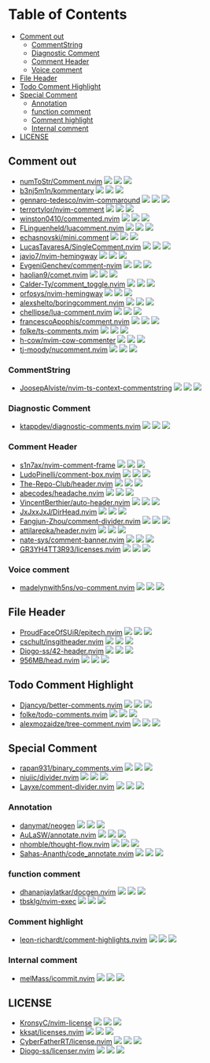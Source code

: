 # Table of Contents

<!-- toc -->

- [Comment out](#comment-out)
  * [CommentString](#commentstring)
  * [Diagnostic Comment](#diagnostic-comment)
  * [Comment Header](#comment-header)
  * [Voice comment](#voice-comment)
- [File Header](#file-header)
- [Todo Comment Highlight](#todo-comment-highlight)
- [Special Comment](#special-comment)
  * [Annotation](#annotation)
  * [function comment](#function-comment)
  * [Comment highlight](#comment-highlight)
  * [Internal comment](#internal-comment)
- [LICENSE](#license)

<!-- tocstop -->

## Comment out

- [numToStr/Comment.nvim](https://github.com/numToStr/Comment.nvim) ![](https://img.shields.io/github/stars/numToStr/Comment.nvim) ![](https://img.shields.io/github/last-commit/numToStr/Comment.nvim) ![](https://img.shields.io/github/commit-activity/y/numToStr/Comment.nvim)
- [b3nj5m1n/kommentary](https://github.com/b3nj5m1n/kommentary) ![](https://img.shields.io/github/stars/b3nj5m1n/kommentary) ![](https://img.shields.io/github/last-commit/b3nj5m1n/kommentary) ![](https://img.shields.io/github/commit-activity/y/b3nj5m1n/kommentary)
- [gennaro-tedesco/nvim-commaround](https://github.com/gennaro-tedesco/nvim-commaround) ![](https://img.shields.io/github/stars/gennaro-tedesco/nvim-commaround) ![](https://img.shields.io/github/last-commit/gennaro-tedesco/nvim-commaround) ![](https://img.shields.io/github/commit-activity/y/gennaro-tedesco/nvim-commaround)
- [terrortylor/nvim-comment](https://github.com/terrortylor/nvim-comment) ![](https://img.shields.io/github/stars/terrortylor/nvim-comment) ![](https://img.shields.io/github/last-commit/terrortylor/nvim-comment) ![](https://img.shields.io/github/commit-activity/y/terrortylor/nvim-comment)
- [winston0410/commented.nvim](https://github.com/winston0410/commented.nvim) ![](https://img.shields.io/github/stars/winston0410/commented.nvim) ![](https://img.shields.io/github/last-commit/winston0410/commented.nvim) ![](https://img.shields.io/github/commit-activity/y/winston0410/commented.nvim)
- [FLinguenheld/luacomment.nvim](https://github.com/FLinguenheld/luacomment.nvim) ![](https://img.shields.io/github/stars/FLinguenheld/luacomment.nvim) ![](https://img.shields.io/github/last-commit/FLinguenheld/luacomment.nvim) ![](https://img.shields.io/github/commit-activity/y/FLinguenheld/luacomment.nvim)
- [echasnovski/mini.comment](https://github.com/echasnovski/mini.comment) ![](https://img.shields.io/github/stars/echasnovski/mini.comment) ![](https://img.shields.io/github/last-commit/echasnovski/mini.comment) ![](https://img.shields.io/github/commit-activity/y/echasnovski/mini.comment)
- [LucasTavaresA/SingleComment.nvim](https://github.com/LucasTavaresA/SingleComment.nvim) ![](https://img.shields.io/github/stars/LucasTavaresA/SingleComment.nvim) ![](https://img.shields.io/github/last-commit/LucasTavaresA/SingleComment.nvim) ![](https://img.shields.io/github/commit-activity/y/LucasTavaresA/SingleComment.nvim)
- [javio7/nvim-hemingway](https://github.com/javio7/nvim-hemingway) ![](https://img.shields.io/github/stars/javio7/nvim-hemingway) ![](https://img.shields.io/github/last-commit/javio7/nvim-hemingway) ![](https://img.shields.io/github/commit-activity/y/javio7/nvim-hemingway)
- [EvgeniGenchev/comment-nvim](https://github.com/EvgeniGenchev/comment-nvim) ![](https://img.shields.io/github/stars/EvgeniGenchev/comment-nvim) ![](https://img.shields.io/github/last-commit/EvgeniGenchev/comment-nvim) ![](https://img.shields.io/github/commit-activity/y/EvgeniGenchev/comment-nvim)
- [haolian9/comet.nvim](https://github.com/haolian9/comet.nvim) ![](https://img.shields.io/github/stars/haolian9/comet.nvim) ![](https://img.shields.io/github/last-commit/haolian9/comet.nvim) ![](https://img.shields.io/github/commit-activity/y/haolian9/comet.nvim)
- [Calder-Ty/comment_toggle.nvim](https://github.com/Calder-Ty/comment_toggle.nvim) ![](https://img.shields.io/github/stars/Calder-Ty/comment_toggle.nvim) ![](https://img.shields.io/github/last-commit/Calder-Ty/comment_toggle.nvim) ![](https://img.shields.io/github/commit-activity/y/Calder-Ty/comment_toggle.nvim)
- [orfosys/nvim-hemingway](https://github.com/orfosys/nvim-hemingway) ![](https://img.shields.io/github/stars/orfosys/nvim-hemingway) ![](https://img.shields.io/github/last-commit/orfosys/nvim-hemingway) ![](https://img.shields.io/github/commit-activity/y/orfosys/nvim-hemingway)
- [alexshelto/boringcomment.nvim](https://github.com/alexshelto/boringcomment.nvim) ![](https://img.shields.io/github/stars/alexshelto/boringcomment.nvim) ![](https://img.shields.io/github/last-commit/alexshelto/boringcomment.nvim) ![](https://img.shields.io/github/commit-activity/y/alexshelto/boringcomment.nvim)
- [chellipse/lua-comment.nvim](https://github.com/chellipse/lua-comment.nvim) ![](https://img.shields.io/github/stars/chellipse/lua-comment.nvim) ![](https://img.shields.io/github/last-commit/chellipse/lua-comment.nvim) ![](https://img.shields.io/github/commit-activity/y/chellipse/lua-comment.nvim)
- [francescoApophis/comment.nvim](https://github.com/francescoApophis/comment.nvim) ![](https://img.shields.io/github/stars/francescoApophis/comment.nvim) ![](https://img.shields.io/github/last-commit/francescoApophis/comment.nvim) ![](https://img.shields.io/github/commit-activity/y/francescoApophis/comment.nvim)
- [folke/ts-comments.nvim](https://github.com/folke/ts-comments.nvim) ![](https://img.shields.io/github/stars/folke/ts-comments.nvim) ![](https://img.shields.io/github/last-commit/folke/ts-comments.nvim) ![](https://img.shields.io/github/commit-activity/y/folke/ts-comments.nvim)
- [h-cow/nvim-cow-commenter](https://github.com/h-cow/nvim-cow-commenter) ![](https://img.shields.io/github/stars/h-cow/nvim-cow-commenter) ![](https://img.shields.io/github/last-commit/h-cow/nvim-cow-commenter) ![](https://img.shields.io/github/commit-activity/y/h-cow/nvim-cow-commenter)
- [tj-moody/nucomment.nvim](https://github.com/tj-moody/nucomment.nvim) ![](https://img.shields.io/github/stars/tj-moody/nucomment.nvim) ![](https://img.shields.io/github/last-commit/tj-moody/nucomment.nvim) ![](https://img.shields.io/github/commit-activity/y/tj-moody/nucomment.nvim)

### CommentString

- [JoosepAlviste/nvim-ts-context-commentstring](https://github.com/JoosepAlviste/nvim-ts-context-commentstring) ![](https://img.shields.io/github/stars/JoosepAlviste/nvim-ts-context-commentstring) ![](https://img.shields.io/github/last-commit/JoosepAlviste/nvim-ts-context-commentstring) ![](https://img.shields.io/github/commit-activity/y/JoosepAlviste/nvim-ts-context-commentstring)

### Diagnostic Comment

- [ktappdev/diagnostic-comments.nvim](https://github.com/ktappdev/diagnostic-comments.nvim) ![](https://img.shields.io/github/stars/ktappdev/diagnostic-comments.nvim) ![](https://img.shields.io/github/last-commit/ktappdev/diagnostic-comments.nvim) ![](https://img.shields.io/github/commit-activity/y/ktappdev/diagnostic-comments.nvim)

### Comment Header

- [s1n7ax/nvim-comment-frame](https://github.com/s1n7ax/nvim-comment-frame) ![](https://img.shields.io/github/stars/s1n7ax/nvim-comment-frame) ![](https://img.shields.io/github/last-commit/s1n7ax/nvim-comment-frame) ![](https://img.shields.io/github/commit-activity/y/s1n7ax/nvim-comment-frame)
- [LudoPinelli/comment-box.nvim](https://github.com/LudoPinelli/comment-box.nvim) ![](https://img.shields.io/github/stars/LudoPinelli/comment-box.nvim) ![](https://img.shields.io/github/last-commit/LudoPinelli/comment-box.nvim) ![](https://img.shields.io/github/commit-activity/y/LudoPinelli/comment-box.nvim)
- [The-Repo-Club/header.nvim](https://github.com/The-Repo-Club/header.nvim) ![](https://img.shields.io/github/stars/The-Repo-Club/header.nvim) ![](https://img.shields.io/github/last-commit/The-Repo-Club/header.nvim) ![](https://img.shields.io/github/commit-activity/y/The-Repo-Club/header.nvim)
- [abecodes/headache.nvim](https://github.com/abecodes/headache.nvim) ![](https://img.shields.io/github/stars/abecodes/headache.nvim) ![](https://img.shields.io/github/last-commit/abecodes/headache.nvim) ![](https://img.shields.io/github/commit-activity/y/abecodes/headache.nvim)
- [VincentBerthier/auto-header.nvim](https://github.com/VincentBerthier/auto-header.nvim) ![](https://img.shields.io/github/stars/VincentBerthier/auto-header.nvim) ![](https://img.shields.io/github/last-commit/VincentBerthier/auto-header.nvim) ![](https://img.shields.io/github/commit-activity/y/VincentBerthier/auto-header.nvim)
- [JxJxxJxJ/DirHead.nvim](https://github.com/JxJxxJxJ/DirHead.nvim) ![](https://img.shields.io/github/stars/JxJxxJxJ/DirHead.nvim) ![](https://img.shields.io/github/last-commit/JxJxxJxJ/DirHead.nvim) ![](https://img.shields.io/github/commit-activity/y/JxJxxJxJ/DirHead.nvim)
- [Fangjun-Zhou/comment-divider.nvim](https://github.com/Fangjun-Zhou/comment-divider.nvim) ![](https://img.shields.io/github/stars/Fangjun-Zhou/comment-divider.nvim) ![](https://img.shields.io/github/last-commit/Fangjun-Zhou/comment-divider.nvim) ![](https://img.shields.io/github/commit-activity/y/Fangjun-Zhou/comment-divider.nvim)
- [attilarepka/header.nvim](https://github.com/attilarepka/header.nvim) ![](https://img.shields.io/github/stars/attilarepka/header.nvim) ![](https://img.shields.io/github/last-commit/attilarepka/header.nvim) ![](https://img.shields.io/github/commit-activity/y/attilarepka/header.nvim)
- [nate-sys/comment-banner.nvim](https://github.com/nate-sys/comment-banner.nvim) ![](https://img.shields.io/github/stars/nate-sys/comment-banner.nvim) ![](https://img.shields.io/github/last-commit/nate-sys/comment-banner.nvim) ![](https://img.shields.io/github/commit-activity/y/nate-sys/comment-banner.nvim)
- [GR3YH4TT3R93/licenses.nvim](https://github.com/GR3YH4TT3R93/licenses.nvim) ![](https://img.shields.io/github/stars/GR3YH4TT3R93/licenses.nvim) ![](https://img.shields.io/github/last-commit/GR3YH4TT3R93/licenses.nvim) ![](https://img.shields.io/github/commit-activity/y/GR3YH4TT3R93/licenses.nvim)

### Voice comment

- [madelynwith5ns/vo-comment.nvim](https://github.com/madelynwith5ns/vo-comment.nvim) ![](https://img.shields.io/github/stars/madelynwith5ns/vo-comment.nvim) ![](https://img.shields.io/github/last-commit/madelynwith5ns/vo-comment.nvim) ![](https://img.shields.io/github/commit-activity/y/madelynwith5ns/vo-comment.nvim)

## File Header

- [ProudFaceOfSUiR/epitech.nvim](https://github.com/ProudFaceOfSUiR/epitech.nvim) ![](https://img.shields.io/github/stars/ProudFaceOfSUiR/epitech.nvim) ![](https://img.shields.io/github/last-commit/ProudFaceOfSUiR/epitech.nvim) ![](https://img.shields.io/github/commit-activity/y/ProudFaceOfSUiR/epitech.nvim)
- [cschult/insgitheader.nvim](https://github.com/cschult/insgitheader.nvim) ![](https://img.shields.io/github/stars/cschult/insgitheader.nvim) ![](https://img.shields.io/github/last-commit/cschult/insgitheader.nvim) ![](https://img.shields.io/github/commit-activity/y/cschult/insgitheader.nvim)
- [Diogo-ss/42-header.nvim](https://github.com/Diogo-ss/42-header.nvim) ![](https://img.shields.io/github/stars/Diogo-ss/42-header.nvim) ![](https://img.shields.io/github/last-commit/Diogo-ss/42-header.nvim) ![](https://img.shields.io/github/commit-activity/y/Diogo-ss/42-header.nvim)
- [956MB/head.nvim](https://github.com/956MB/head.nvim) ![](https://img.shields.io/github/stars/956MB/head.nvim) ![](https://img.shields.io/github/last-commit/956MB/head.nvim) ![](https://img.shields.io/github/commit-activity/y/956MB/head.nvim)

## Todo Comment Highlight

- [Djancyp/better-comments.nvim](https://github.com/Djancyp/better-comments.nvim) ![](https://img.shields.io/github/stars/Djancyp/better-comments.nvim) ![](https://img.shields.io/github/last-commit/Djancyp/better-comments.nvim) ![](https://img.shields.io/github/commit-activity/y/Djancyp/better-comments.nvim)
- [folke/todo-comments.nvim](https://github.com/folke/todo-comments.nvim) ![](https://img.shields.io/github/stars/folke/todo-comments.nvim) ![](https://img.shields.io/github/last-commit/folke/todo-comments.nvim) ![](https://img.shields.io/github/commit-activity/y/folke/todo-comments.nvim)
- [alexmozaidze/tree-comment.nvim](https://github.com/alexmozaidze/tree-comment.nvim) ![](https://img.shields.io/github/stars/alexmozaidze/tree-comment.nvim) ![](https://img.shields.io/github/last-commit/alexmozaidze/tree-comment.nvim) ![](https://img.shields.io/github/commit-activity/y/alexmozaidze/tree-comment.nvim)

## Special Comment

- [rapan931/binary_comments.vim](https://github.com/rapan931/binary_comments.vim) ![](https://img.shields.io/github/stars/rapan931/binary_comments.vim) ![](https://img.shields.io/github/last-commit/rapan931/binary_comments.vim) ![](https://img.shields.io/github/commit-activity/y/rapan931/binary_comments.vim)
- [niuiic/divider.nvim](https://github.com/niuiic/divider.nvim) ![](https://img.shields.io/github/stars/niuiic/divider.nvim) ![](https://img.shields.io/github/last-commit/niuiic/divider.nvim) ![](https://img.shields.io/github/commit-activity/y/niuiic/divider.nvim)
- [Layxe/comment-divider.nvim](https://github.com/Layxe/comment-divider.nvim) ![](https://img.shields.io/github/stars/Layxe/comment-divider.nvim) ![](https://img.shields.io/github/last-commit/Layxe/comment-divider.nvim) ![](https://img.shields.io/github/commit-activity/y/Layxe/comment-divider.nvim)

### Annotation

- [danymat/neogen](https://github.com/danymat/neogen) ![](https://img.shields.io/github/stars/danymat/neogen) ![](https://img.shields.io/github/last-commit/danymat/neogen) ![](https://img.shields.io/github/commit-activity/y/danymat/neogen)
- [AuLaSW/annotate.nvim](https://github.com/AuLaSW/annotate.nvim) ![](https://img.shields.io/github/stars/AuLaSW/annotate.nvim) ![](https://img.shields.io/github/last-commit/AuLaSW/annotate.nvim) ![](https://img.shields.io/github/commit-activity/y/AuLaSW/annotate.nvim)
- [nhomble/thought-flow.nvim](https://github.com/nhomble/thought-flow.nvim) ![](https://img.shields.io/github/stars/nhomble/thought-flow.nvim) ![](https://img.shields.io/github/last-commit/nhomble/thought-flow.nvim) ![](https://img.shields.io/github/commit-activity/y/nhomble/thought-flow.nvim)
- [Sahas-Ananth/code_annotate.nvim](https://github.com/Sahas-Ananth/code_annotate.nvim) ![](https://img.shields.io/github/stars/Sahas-Ananth/code_annotate.nvim) ![](https://img.shields.io/github/last-commit/Sahas-Ananth/code_annotate.nvim) ![](https://img.shields.io/github/commit-activity/y/Sahas-Ananth/code_annotate.nvim)

### function comment

- [dhananjaylatkar/docgen.nvim](https://github.com/dhananjaylatkar/docgen.nvim) ![](https://img.shields.io/github/stars/dhananjaylatkar/docgen.nvim) ![](https://img.shields.io/github/last-commit/dhananjaylatkar/docgen.nvim) ![](https://img.shields.io/github/commit-activity/y/dhananjaylatkar/docgen.nvim)
- [tbsklg/nvim-exec](https://github.com/tbsklg/nvim-exec) ![](https://img.shields.io/github/stars/tbsklg/nvim-exec) ![](https://img.shields.io/github/last-commit/tbsklg/nvim-exec) ![](https://img.shields.io/github/commit-activity/y/tbsklg/nvim-exec)

### Comment highlight

- [leon-richardt/comment-highlights.nvim](https://github.com/leon-richardt/comment-highlights.nvim) ![](https://img.shields.io/github/stars/leon-richardt/comment-highlights.nvim) ![](https://img.shields.io/github/last-commit/leon-richardt/comment-highlights.nvim) ![](https://img.shields.io/github/commit-activity/y/leon-richardt/comment-highlights.nvim)

### Internal comment

- [melMass/icommit.nvim](https://github.com/melMass/icommit.nvim) ![](https://img.shields.io/github/stars/melMass/icommit.nvim) ![](https://img.shields.io/github/last-commit/melMass/icommit.nvim) ![](https://img.shields.io/github/commit-activity/y/melMass/icommit.nvim)

## LICENSE

- [KronsyC/nvim-license](https://github.com/KronsyC/nvim-license) ![](https://img.shields.io/github/stars/KronsyC/nvim-license) ![](https://img.shields.io/github/last-commit/KronsyC/nvim-license) ![](https://img.shields.io/github/commit-activity/y/KronsyC/nvim-license)
- [kksat/licenses.nvim](https://github.com/kksat/licenses.nvim) ![](https://img.shields.io/github/stars/kksat/licenses.nvim) ![](https://img.shields.io/github/last-commit/kksat/licenses.nvim) ![](https://img.shields.io/github/commit-activity/y/kksat/licenses.nvim)
- [CyberFatherRT/license.nvim](https://github.com/CyberFatherRT/license.nvim) ![](https://img.shields.io/github/stars/CyberFatherRT/license.nvim) ![](https://img.shields.io/github/last-commit/CyberFatherRT/license.nvim) ![](https://img.shields.io/github/commit-activity/y/CyberFatherRT/license.nvim)
- [Diogo-ss/licenser.nvim](https://github.com/Diogo-ss/licenser.nvim) ![](https://img.shields.io/github/stars/Diogo-ss/licenser.nvim) ![](https://img.shields.io/github/last-commit/Diogo-ss/licenser.nvim) ![](https://img.shields.io/github/commit-activity/y/Diogo-ss/licenser.nvim)
